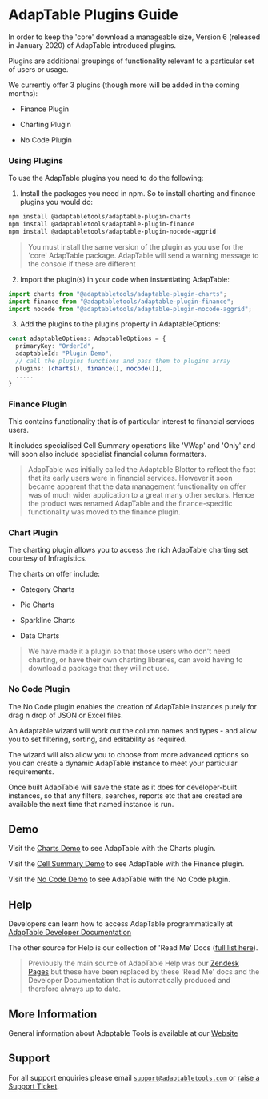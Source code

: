 # AdapTable Plugins Guide

In order to keep the 'core' download a manageable size, Version 6 (released in January 2020) of AdapTable introduced plugins. 

Plugins are additional groupings of functionality relevant to a particular set of users or usage.

We currently offer 3 plugins (though more will be added in the coming months):

- Finance Plugin

- Charting Plugin

- No Code Plugin

### Using Plugins

To use the AdapTable plugins you need to do the following:

1.  Install the packages you need in npm. So to install charting and finance plugins you would do:

```sh
npm install @adaptabletools/adaptable-plugin-charts
npm install @adaptabletools/adaptable-plugin-finance
npm install @adaptabletools/adaptable-plugin-nocode-aggrid
```

> You must install the same version of the plugin as you use for the 'core' AdapTable package.  AdapTable will send a warning message to the console if these are different

2.  Import the plugin(s) in your code when instantiating AdapTable:

```ts
import charts from "@adaptabletools/adaptable-plugin-charts";
import finance from "@adaptabletools/adaptable-plugin-finance";
import nocode from "@adaptabletools/adaptable-plugin-nocode-aggrid";
```

3.  Add the plugins to the plugins property in AdaptableOptions:

```ts
const adaptableOptions: AdaptableOptions = {
  primaryKey: "OrderId",
  adaptableId: "Plugin Demo",
  // call the plugins functions and pass them to plugins array
  plugins: [charts(), finance(), nocode()],
  .....
}
```

### Finance Plugin

This contains functionality that is of particular interest to financial services users.

It includes specialised Cell Summary operations like 'VWap' and 'Only' and will soon also include specialist financial column formatters.

> AdapTable was initially called the Adaptable Blotter to reflect the fact that its early users were in financial services. However it soon became apparent that the data management functionality on offer was of much wider application to a great many other sectors.  Hence the product was renamed AdapTable and the finance-specific functionality was moved to the finance plugin.

### Chart Plugin

The charting plugin allows you to access the rich AdapTable charting set courtesy of Infragistics.

The charts on offer include:

- Category Charts

- Pie Charts

- Sparkline Charts

- Data Charts

> We have made it a plugin so that those users who don't need charting, or have their own charting libraries, can avoid having to download a package that they will not use.

### No Code Plugin

The No Code plugin enables the creation of AdapTable instances purely for drag n drop of JSON or Excel files.

An Adaptable wizard will work out the column names and types - and allow you to set filtering, sorting, and editability as required.

The wizard will also allow you to choose from more advanced options so you can create a dynamic AdapTable instance to meet your particular requirements.

Once built AdapTable will save the state as it does for developer-built instances, so that any filters, searches, reports etc that are created are available the next time that named instance is run.

## Demo

Visit the [Charts Demo](https://demo.adaptabletools.com/charts) to see AdapTable with the Charts plugin.

Visit the [Cell Summary Demo](https://demo.adaptabletools.com/gridmanagement/aggridcellsummarydemo) to see AdapTable with the Finance plugin.

Visit the [No Code Demo](https://demo.adaptabletools.com/admin/aggridnocodedemo) to see AdapTable with the No Code plugin.

## Help

Developers can learn how to access AdapTable programmatically at [AdapTable Developer Documentation](https://api.adaptabletools.com) 

The other source for Help is our collection of 'Read Me' Docs ([full list here](https://github.com/AdaptableTools/adaptable/blob/master/packages/adaptable/readme/readme-list.md)).

> Previously the main source of AdapTable Help was our [Zendesk Pages](https://adaptabletools.zendesk.com/hc/en-us/articles/360007083017-Help-) but these have been replaced by these 'Read Me' docs and the Developer Documentation that is automatically produced and therefore always up to date.

## More Information

General information about Adaptable Tools is available at our [Website](http://www.adaptabletools.com) 

## Support

For all support enquiries please email [`support@adaptabletools.com`](mailto:support@adaptabletools.com) or [raise a Support Ticket](https://adaptabletools.zendesk.com/hc/en-us/requests/new).
